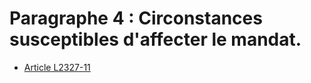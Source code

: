 # Paragraphe 4 : Circonstances susceptibles d'affecter le mandat.

* [Article L2327-11](./LEGIARTI000006902118.md)

